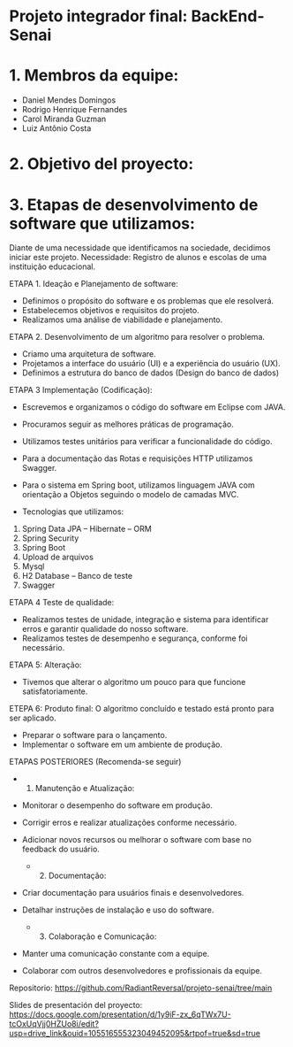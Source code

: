 # Projeto integrador final: BackEnd- Senai

# 1. Membros da equipe:
-	Daniel Mendes Domingos
-	Rodrigo Henrique Fernandes
-	Carol Miranda Guzman
-	Luiz Antônio Costa

# 2. Objetivo del proyecto:

# 3. Etapas de desenvolvimento de software que utilizamos:
Diante de uma necessidade que identificamos na sociedade, decidimos iniciar este projeto.
Necessidade: Registro de alunos e escolas de uma instituição educacional.

ETAPA 1. Ideação e Planejamento de software:
-	Definimos o propósito do software e os problemas que ele resolverá.
-	Estabelecemos objetivos e requisitos do projeto.
-	Realizamos uma análise de viabilidade e planejamento.

ETAPA 2. Desenvolvimento de um algoritmo para resolver o problema.
-	Criamo uma arquitetura de software.
-	Projetamos a interface do usuário (UI) e a experiência do usuário (UX).
-	Definimos a estrutura do banco de dados (Design do banco de dados)

ETAPA 3 Implementação (Codificação):    
-	Escrevemos e organizamos o código do software em Eclipse com JAVA.
-	Procuramos seguir as melhores práticas de programação.
-	Utilizamos testes unitários para verificar a funcionalidade do código.
-	Para a documentação das Rotas e requisições HTTP utilizamos Swagger.
-	Para o sistema em Spring boot, utilizamos linguagem JAVA com orientação a Objetos seguindo o modelo de camadas MVC.

-	Tecnologias que utilizamos:
  
  1.	Spring Data JPA – Hibernate – ORM 
  2.	Spring Security 
  3.	Spring Boot 
  4.	Upload de arquivos 
  5.	Mysql 
  6.	H2 Database – Banco de teste
  7.	Swagger
   
ETAPA 4 Teste de qualidade:
-	Realizamos testes de unidade, integração e sistema para identificar erros e garantir qualidade do nosso software.
-	Realizamos testes de desempenho e segurança, conforme foi necessário.

ETAPA 5: Alteração: 
-	 Tivemos que alterar o algoritmo um pouco para que funcione satisfatoriamente.

ETEPA 6: Produto final: O algoritmo concluído e testado está pronto para ser aplicado. 
-	Preparar o software para o lançamento.
-	Implementar o software em um ambiente de produção.

ETAPAS POSTERIORES (Recomenda-se seguir)

  - 1.	Manutenção e Atualização:
-	Monitorar o desempenho do software em produção.
-	Corrigir erros e realizar atualizações conforme necessário.
-	Adicionar novos recursos ou melhorar o software com base no feedback do usuário.
  
       - 2.	Documentação:
-	Criar documentação para usuários finais e desenvolvedores.
-	Detalhar instruções de instalação e uso do software.
  
       - 3.	Colaboração e Comunicação:
-	Manter uma comunicação constante com a equipe.
-	Colaborar com outros desenvolvedores e profissionais da equipe.



Repositorio: https://github.com/RadiantReversal/projeto-senai/tree/main

Slides de presentación del proyecto: 
https://docs.google.com/presentation/d/1y9iF-zx_6qTWx7U-tcOxUqVjj0HZUo8i/edit?usp=drive_link&ouid=105516555323049452095&rtpof=true&sd=true 


